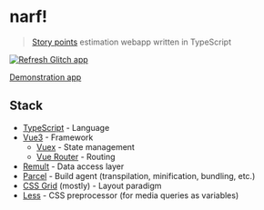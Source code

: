 # narf!

> [Story points][] estimation webapp written in TypeScript

[![Refresh Glitch app](https://github.com/haliphax/narf/actions/workflows/glitch-refresh.yml/badge.svg)](https://github.com/haliphax/narf/actions/workflows/glitch-refresh.yml)

[Demonstration app][]

## Stack

- [TypeScript][] - Language
- [Vue3][] - Framework
  - [Vuex][] - State management
  - [Vue Router][] - Routing
- [Remult][] - Data access layer
- [Parcel][] - Build agent (transpilation, minification, bundling, etc.)
- [CSS Grid][] (mostly) - Layout paradigm
- [Less][] - CSS preprocessor (for media queries as variables)

[css grid]: https://developer.mozilla.org/en-us/docs/web/css/css_grid_layout
[demonstration app]: https://sphenoid-secret-antimony.glitch.me
[less]: https://lesscss.org
[parcel]: https://parceljs.org
[remult]: https://remult.dev
[story points]: https://www.scrum.org/resources/blog/why-do-we-use-story-points-estimating
[typescript]: https://typescriptlang.org
[vue router]: https://router.vuejs.org
[vue3]: https://vuejs.org
[vuex]: https://vuex.vuejs.org
